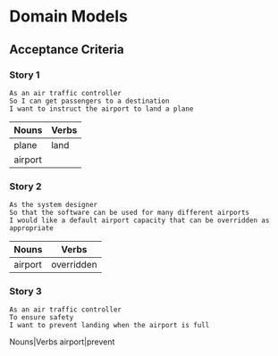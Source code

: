# Domain Models

## Acceptance Criteria 

### Story 1 
``` 
As an air traffic controller
So I can get passengers to a destination
I want to instruct the airport to land a plane
``` 

Nouns|Verbs
---|---
plane|land
airport|

### Story 2 
```
As the system designer
So that the software can be used for many different airports
I would like a default airport capacity that can be overridden as appropriate
```

Nouns|Verbs 
---|--- 
airport|overridden 

### Story 3
```
As an air traffic controller
To ensure safety
I want to prevent landing when the airport is full
```

Nouns|Verbs 
airport|prevent 




